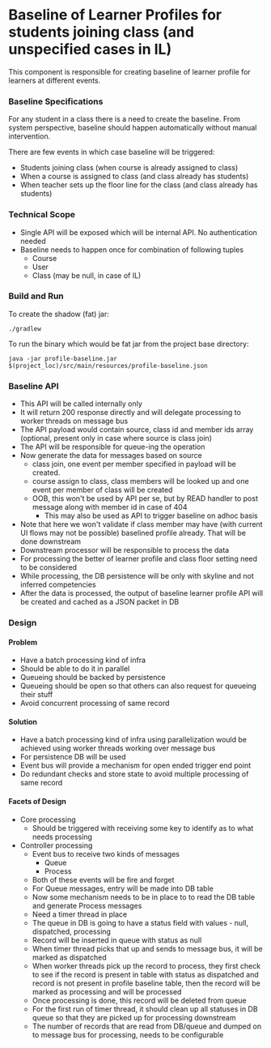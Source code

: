 # Baseline of Learner Profiles for students joining class (and unspecified cases in IL)

This component is responsible for creating baseline of learner profile for learners at different events.

### Baseline Specifications
For any student in a class there is a need to create the baseline. From system perspective, baseline should happen automatically without manual intervention. 

There are few events in which case baseline will be triggered:

- Students joining class (when course is already assigned to class)
- When a course is assigned to class (and class already has students)
- When teacher sets up the floor line for the class (and class already has students)


### Technical Scope

- Single API will be exposed which will be internal API. No authentication needed
- Baseline needs to happen once for combination of following tuples
	- Course
	- User
	- Class (may be null, in case of IL)

 
### Build and Run

To create the shadow (fat) jar:

    ./gradlew

To run the binary which would be fat jar from the project base directory:

    java -jar profile-baseline.jar $(project_loc)/src/main/resources/profile-baseline.json

### Baseline API
- This API will be called internally only
- It will return 200 response directly and will delegate processing to worker threads on message bus
- The API payload would contain source, class id and member ids array (optional, present only in case where source is class join)
- The API will be responsible for queue-ing the operation
- Now generate the data for messages based on source
    - class join, one event per member specified in payload will be created.
    - course assign to class, class members will be looked up and one event per member of class will be created
    - OOB, this won't be used by API per se, but by READ handler to post message along with member id in case of 404
        - This may also be used as API to trigger baseline on adhoc basis
- Note that here we won't validate if class member may have (with current UI flows may not be possible) baselined profile already. That will be done downstream
- Downstream processor will be responsible to process the data
- For processing the better of learner profile and class floor setting need to be considered
- While processing, the DB persistence will be only with skyline and not inferred competencies
- After the data is processed, the output of baseline learner profile API will be created and cached as a JSON packet in DB

### Design

#### Problem
- Have a batch processing kind of infra
- Should be able to do it in parallel
- Queueing should be backed by persistence
- Queueing should be open so that others can also request for queueing their stuff
- Avoid concurrent processing of same record

#### Solution
- Have a batch processing kind of infra using parallelization would be achieved using worker threads working over message bus
- For persistence DB will be used
- Event bus will provide a mechanism for open ended trigger end point
- Do redundant checks and store state to avoid multiple processing of same record

#### Facets of Design
- Core processing
    - Should be triggered with receiving some key to identify as to what needs processing
- Controller processing
    - Event bus to receive two kinds of messages
        - Queue
        - Process
    - Both of these events will be fire and forget
    - For Queue messages, entry will be made into DB table
    - Now some mechanism needs to be in place to to read the DB table and generate Process messages
    - Need a timer thread in place
    - The queue in DB is going to have a status field with values - null, dispatched, processing
    - Record will be inserted in queue with status as null
    - When timer thread picks that up and sends to message bus, it will be marked as dispatched
    - When worker threads pick up the record to process, they first check to see if the record is present in table with status as dispatched and record is not present in profile baseline table, then the record will be marked as processing and will be processed
    - Once processing is done, this record will be deleted from queue
    - For the first run of timer thread, it should clean up all statuses in DB queue so that they are picked up for processing downstream
    - The number of records that are read from DB/queue and dumped on to message bus for processing, needs to be configurable

